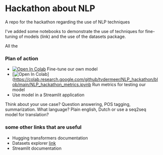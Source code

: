 # Hackathon about NLP
A repo for the hackathon regarding the use of NLP techniques

I've added some notebooks to demonstrate the use of techniques for fine-tuning of models (link) and the use of the datasets package. 

All the 


### Plan of action

- [![Open In Colab](https://colab.research.google.com/assets/colab-badge.svg)](https://colab.research.google.com/github/tvdermeer/NLP_hackathon/blob/main/NLP_hackathon_fine_tuning.ipynb) Fine-tune our own model
- [![Open In Colab](https://colab.research.google.com/assets/colab-badge.svg)](https://colab.research.google.com/github/tvdermeer/NLP_hackathon/blob/main/NLP_hackathon_metrics.ipynb Run metrics for testing our model
- Use model in a Streamlit application 

Think about your use case? Question answering, POS tagging, summarization. What language? Plain english, Dutch or use a seq2seq model for translation?  

### some other links that are useful 
- Hugging transformers documentation 
- Datasets explorer [link](https://huggingface.co/datasets/viewer/)
- Streamlit documentation
